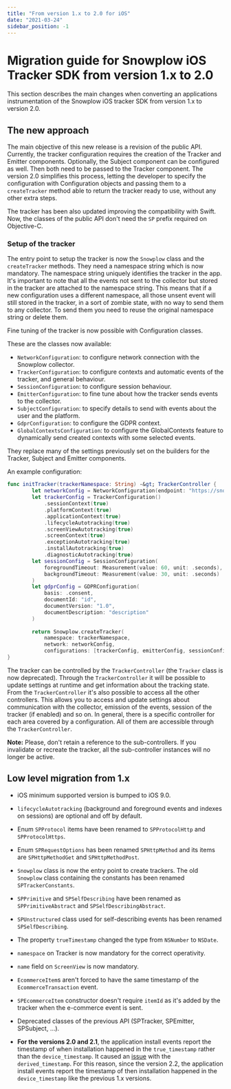 ```yaml
---
title: "From version 1.x to 2.0 for iOS"
date: "2021-03-24"
sidebar_position: -1
---
```


# Migration guide for Snowplow iOS Tracker SDK from version 1.x to 2.0

This section describes the main changes when converting an applications instrumentation of the Snowplow iOS tracker SDK from version 1.x to version 2.0.

## The new approach

The main objective of this new release is a revision of the public API. Currently, the tracker configuration requires the creation of the Tracker and Emitter components. Optionally, the Subject component can be configured as well. Then both need to be passed to the Tracker component. The version 2.0 simplifies this process, letting the developer to specify the configuration with Configuration objects and passing them to a `createTracker` method able to return the tracker ready to use, without any other extra steps.

The tracker has been also updated improving the compatibility with Swift. Now, the classes of the public API don't need the `SP` prefix required on Objective-C.

### Setup of the tracker

The entry point to setup the tracker is now the `Snowplow` class and the `createTracker` methods. They need a namespace string which is now mandatory. The namespace string uniquely identifies the tracker in the app. It's important to note that all the events not sent to the collector but stored in the tracker are attached to the namespace string. This means that if a new configuration uses a different namespace, all those unsent event will still stored in the tracker, in a sort of zombie state, with no way to send them to any collector. To send them you need to reuse the original namespace string or delete them.

Fine tuning of the tracker is now possible with Configuration classes.

These are the classes now available:

- `NetworkConfiguration`: to configure network connection with the Snowplow collector.
- `TrackerConfiguration`: to configure contexts and automatic events of the tracker, and general behaviour.
- `SessionConfiguration`: to configure session behaviour.
- `EmitterConfiguration`: to fine tune about how the tracker sends events to the collector.
- `SubjectConfiguration`: to specify details to send with events about the user and the platform.
- `GdprConfiguration`: to configure the GDPR context.
- `GlobalContextsConfiguration`: to configure the GlobalContexts feature to dynamically send created contexts with some selected events.

They replace many of the settings previously set on the builders for the Tracker, Subject and Emitter components.

An example configuration:

```swift
func initTracker(trackerNamespace: String) -&gt; TrackerController {
        let networkConfig = NetworkConfiguration(endpoint: "https://snowplow-collector-url.com")
        let trackerConfig = TrackerConfiguration()
            .sessionContext(true)
            .platformContext(true)
            .applicationContext(true)
            .lifecycleAutotracking(true)
            .screenViewAutotracking(true)
            .screenContext(true)
            .exceptionAutotracking(true)
            .installAutotracking(true)
            .diagnosticAutotracking(true)
        let sessionConfig = SessionConfiguration(
            foregroundTimeout: Measurement(value: 60, unit: .seconds),
            backgroundTimeout: Measurement(value: 30, unit: .seconds)
        )
        let gdprConfig = GDPRConfiguration(
            basis: .consent, 
            documentId: "id", 
            documentVersion: "1.0", 
            documentDescription: "description"
        )
        
        return Snowplow.createTracker(
            namespace: trackerNamespace,
            network: networkConfig,
            configurations: [trackerConfig, emitterConfig, sessionConfig, gdprConfig]);
}
```

The tracker can be controlled by the `TrackerController` (the `Tracker` class is now deprecated). Through the `TrackerController` it will be possible to update settings at runtime and get information about the tracking state. From the `TrackerController` it's also possible to access all the other controllers. This allows you to access and update settings about communication with the collector, emission of the events, session of the tracker (if enabled) and so on. In general, there is a specific controller for each area covered by a configuration. All of them are accessible through the `TrackerController`.

**Note:** Please, don't retain a reference to the sub-controllers. If you invalidate or recreate the tracker, all the sub-controller instances will no longer be active.

## Low level migration from 1.x

- iOS minimum supported version is bumped to iOS 9.0.
    
- `lifecycleAutotracking` (background and foreground events and indexes on sessions) are optional and off by default.
    
- Enum `SPProtocol` items have been renamed to `SPProtocolHttp` and `SPProtocolHttps`.
    
- Enum `SPRequestOptions` has been renamed `SPHttpMethod` and its items are `SPHttpMethodGet` and `SPHttpMethodPost`.
    
- `Snowplow` class is now the entry point to create trackers. The old `Snowplow` class containing the constants has been renamed `SPTrackerConstants`.
    
- `SPPrimitive` and `SPSelfDescribing` have been renamed as `SPPrimitiveAbstract` and `SPSelfDescribingAbstract`.
    
- `SPUnstructured` class used for self-describing events has been renamed `SPSelfDescribing`.
    
- The property `trueTimestamp` changed the type from `NSNumber` to `NSDate`.
    
- `namespace` on Tracker is now mandatory for the correct operativity.
    
- `name` field on `ScreenView` is now mandatory.
    
- `EcommerceItem`s aren't forced to have the same timestamp of the `EcommerceTransaction` event.
    
- `SPEcommerceItem` constructor doesn't require `itemId` as it's added by the tracker when the e-commerce event is sent.
    
- Deprecated classes of the previous API (SPTracker, SPEmitter, SPSubject, ...).
    
- **For the versions 2.0 and 2.1**, the application install events report the timestamp of when installation happened in the `true_timestamp` rather than the `device_timestamp`. It caused an [issue](https://github.com/snowplow/snowplow-ios-tracker/issues/625) with the `derived_timestamp`. For this reason, since the version 2.2, the application install events report the timestamp of then installation happened in the `device_timestamp` like the previous 1.x versions.
